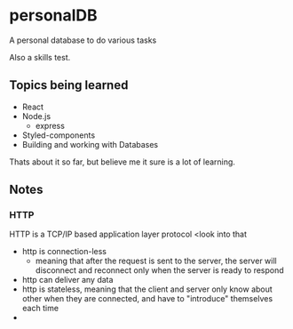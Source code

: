 # personalDB
A personal database to do various tasks

Also a skills test.

## Topics being learned
* React
* Node.js
  * express 
* Styled-components
* Building and working with Databases

Thats about it so far, but believe me it sure is a lot of learning.



## Notes

### HTTP

HTTP is a TCP/IP based application layer protocol <look into that

* http is connection-less
  * meaning that after the request is sent to the server, the server will disconnect and reconnect only when the server is ready to respond 
* http can deliver any data
* http is stateless, meaning that the client and server only know about other when they are connected, and have to "introduce" themselves each time
* 
